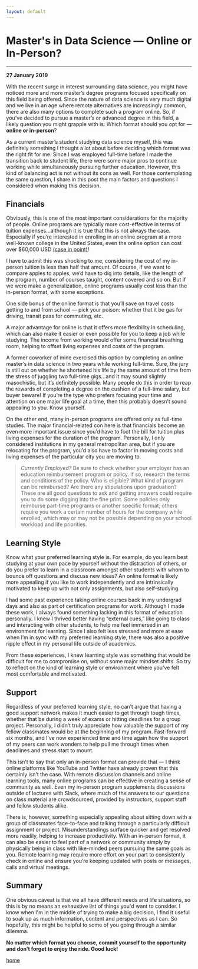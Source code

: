 ```yaml
---
layout: default
---
```


# Master's in Data Science — Online or In-Person?
---
__27 January 2019__

With the recent surge in interest surrounding data science, you might have noticed more and more master’s degree programs focused specifically on this field being offered. Since the nature of data science is very much digital and we live in an age where remote alternatives are increasingly common, there are also many options to complete such a program online. So, if you’ve decided to pursue a master’s or advanced degree in this field, a likely question you might grapple with is: Which format should you opt for &mdash; **online or in-person**?

As a current master’s student studying data science myself, this was definitely something I thought a lot about before deciding which format was the right fit for me. Since I was employed full-time before I made the transition back to student life, there were some major pros to continue working while simultaneously pursuing further education. However, this kind of balancing act is not without its cons as well. For those contemplating the same question, I share in this post the main factors and questions I considered when making this decision.

## Financials

Obviously, this is one of the most important considerations for the majority of people. Online programs are typically more cost-effective in terms of tuition expenses...although it is true that this is not always the case. Especially if you’re interested in enrolling in an online program at a more well-known college in the United States, even the online option can cost over $60,000 USD [(case in point)](https://datascience.berkeley.edu/admissions/tuition-and-financial-aid/)!

I have to admit this was shocking to me, considering the cost of my in-person tuition is less than half that amount. Of course, if we want to compare apples to apples, we’d have to dig into details, like the length of the program, number of courses taught, content covered and so on. But if we were make a generalization, online programs usually cost less than the in-person format, with some exceptions.

One side bonus of the online format is that you’ll save on travel costs getting to and from school &mdash; pick your poison: whether that it be gas for driving, transit pass for commuting, etc.

A major advantage for online is that it offers more flexibility in scheduling, which can also make it easier or even possible for you to keep a job while studying. The income from working would offer some financial breathing room, helping to offset living expenses and costs of the program.

A former coworker of mine exercised this option by completing an online master’s in data science in two years while working full-time. Sure, the jury is still out on whether he shortened his life by the same amount of time from the stress of juggling two full-time gigs...and it may sound slightly masochistic, but it’s definitely possible. Many people do this in order to reap the rewards of completing a degree on the cushion of a full-time salary, but buyer beware! If you’re the type who prefers focusing your time and attention on one major life goal at a time, then this probably doesn’t sound appealing to you. Know yourself.

On the other end, many in-person programs are offered only as full-time studies. The major financial-related con here is that financials become an even more important issue since you’d have to foot the bill for tuition plus living expenses for the duration of the program. Personally, I only considered institutions in my general metropolitan area, but if you are relocating for the program, you’d also have to factor in moving costs and living expenses of the particular city you are moving to.

>_Currently Employed?_
Be sure to check whether your employer has an education reimbursement program or policy. If so, research the terms and conditions of the policy. Who is eligible? What kind of program can be reimbursed? Are there any stipulations upon graduation? These are all good questions to ask and getting answers could require you to do some digging into the fine print. Some policies only reimburse part-time programs or another specific format; others require you work a certain number of hours for the company while enrolled, which may or may not be possible depending on your school workload and life priorities.

## Learning Style
Know what your preferred learning style is. For example, do you learn best studying at your own pace by yourself without the distraction of others, or do you prefer to learn in a classroom amongst other students with whom to bounce off questions and discuss new ideas? An online format is likely more appealing if you like to work independently and are intrinsically motivated to keep up with not only assignments, but also self-studying.

I had some past experience taking online courses back in my undergrad days and also as part of certification programs for work. Although I made these work, I always found something lacking in this format of education personally. I knew I thrived better having “external cues,” like going to class and interacting with other students, to help me feel immersed in an environment for learning. Since I also felt less stressed and more at ease when I’m in sync with my preferred learning style, there was also a positive ripple effect in my personal life outside of academics.

From these experiences, I knew learning style was something that would be difficult for me to compromise on, without some major mindset shifts. So try to reflect on the kind of learning style or environment where you’ve felt most comfortable and motivated.

## Support
Regardless of your preferred learning style, no can’t argue that having a good support network makes it much easier to get through tough times, whether that be during a week of exams or hitting deadlines for a group project. Personally, I didn’t truly appreciate how valuable the support of my fellow classmates would be at the beginning of my program. Fast-forward six months, and I’ve now experienced time and time again how the support of my peers can work wonders to help pull me through times when deadlines and stress start to mount.

This isn’t to say that only an in-person format can provide that &mdash; I think online platforms like YouTube and Twitter have already proven that this certainly isn’t the case. With remote discussion channels and online learning tools, many online programs can be effective in creating a sense of community as well. Even my in-person program supplements discussions outside of lectures with Slack, where much of the answers to our questions on class material are crowdsourced, provided by instructors, support staff and fellow students alike.

There is, however, something especially appealing about sitting down with a group of classmates face-to-face and talking through a particularly difficult assignment or project. Misunderstandings surface quicker and get resolved more readily, helping to increase productivity. With an in-person format, it can also be easier to feel part of a network or community simply by physically being in class with like-minded peers pursuing the same goals as you. Remote learning may require more effort on your part to consistently check in online and ensure you’re keeping updated with posts or messages, calls and virtual meetings.

## Summary
One obvious caveat is that we all have different needs and life situations, so this is by no means an exhaustive list of things you'd want to consider. I know when I'm in the middle of trying to make a big decision, I find it useful to soak up as much information, content and perspectives as I can. So hopefully, this might be helpful to some of you going through a similar dilemma.

**No matter which format you choose, commit yourself to the opportunity and don’t forget to enjoy the ride. Good luck!**

[home](https://carrieklc.github.io)
